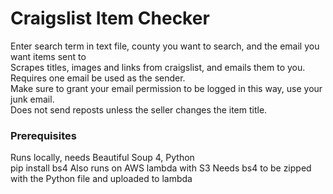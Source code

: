 # Craigslist Item Checker

Enter search term in text file, county you want to search, and the email you want items sent to<br>
Scrapes titles, images and links from craigslist, and emails them to you.<br>
Requires one email be used as the sender.  <br>
Make sure to grant your email permission to be logged in this way, use your junk email.<br>
Does not send reposts unless the seller changes the item title.<br>

### Prerequisites
Runs locally, needs Beautiful Soup 4, Python<br>
pip install bs4
Also runs on AWS lambda with S3
Needs bs4 to be zipped with the Python file and uploaded to lambda

